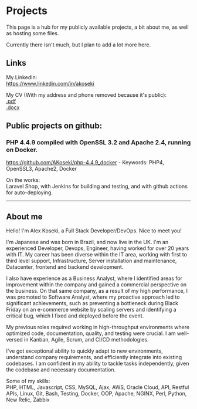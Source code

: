 # Projects
This page is a hub for my publicly available projects, a bit about me, as well as hosting some files.

Currently there isn't much, but I plan to add a lot more here.

## Links
My LinkedIn:<br/>
https://www.linkedin.com/in/akoseki

My CV (With my address and phone removed because it's public):<br/>
[.pdf](https://github.com/AKoseki/Projects/blob/main/host/docs/Alex%20Koseki%20Curriculum%20Private.pdf)<br/>
[.docx](https://github.com/AKoseki/Projects/blob/main/host/docs/Alex%20Koseki%20Curriculum%20Private.docx)
<p/>

## Public projects on github:

### PHP 4.4.9 compiled with OpenSSL 3.2 and Apache 2.4, running on Docker.
https://github.com/AKoseki/php-4.4.9_docker - Keywords: PHP4, OpenSSL3, Apache2, Docker

On the works:<br/>
Laravel Shop, with Jenkins for building and testing, and with github actions for auto-deploying.

<hr>

## About me
Hello! I'm Alex Koseki, a Full Stack Developer/DevOps. Nice to meet you!

I'm Japanese and was born in Brazil, and now live in the UK.
I'm an experienced Developer, Devops, Engineer, having worked for over 20 years with IT.
My career has been diverse within the IT area, working with first to third level support, Infrastructure, Server installation and maintenance, Datacenter, frontend and backend development.

I also have experience as a Business Analyst, where I identified areas for improvement within the company and gained a commercial perspective on the business.
On that same company, as a result of my high performance, I was promoted to Software Analyst, where my proactive approach led to significant achievements, such as preventing a bottleneck during Black Friday on an e-commerce website by scaling servers and identifying a critical bug, which I fixed and deployed before the event.

My previous roles required working in high-throughput environments where optimized code, documentation, quality, and testing were crucial. I am well-versed in Kanban, Agile, Scrum, and CI/CD methodologies.

I've got exceptional ability to quickly adapt to new environments, understand company requirements, and efficiently integrate into existing codebases. I am confident in my ability to tackle tasks independently, given the codebase and necessary documentation.

Some of my skills:<br/>
PHP, HTML, Javascript, CSS, MySQL, Ajax, AWS, Oracle Cloud, API, Restful APIs, Linux, Git, Bash, Testing, Docker, OOP, Apache, NGINX, Perl, Python, New Relic, Zabbix





